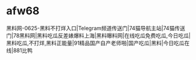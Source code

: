 # afw68
黑料网-0625-黑料不打烊入口|Telegram频道传送门|74猫导航主站|74猫传送门|78黑料网|黑料吃瓜反差婊爆料上海|黑料曝料网|在线吃瓜免费吃瓜,今日吃瓜|黑料吃瓜,不打烊,黑料正能量|91精品国产自产老师啪|国产吃瓜|黑料|今日吃瓜在线|881比鸭
